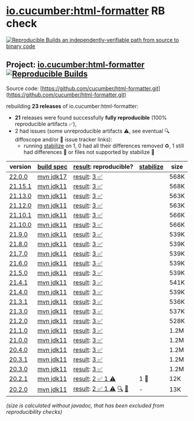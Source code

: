 [io.cucumber:html-formatter](https://central.sonatype.com/artifact/io.cucumber/html-formatter/versions) RB check
=======

[![Reproducible Builds](https://reproducible-builds.org/images/logos/rb.svg) an independently-verifiable path from source to binary code](https://reproducible-builds.org/)

## Project: [io.cucumber:html-formatter](https://central.sonatype.com/artifact/io.cucumber/html-formatter/versions) [![Reproducible Builds](https://img.shields.io/endpoint?url=https://raw.githubusercontent.com/jvm-repo-rebuild/reproducible-central/master/content/io/cucumber/html-formatter/badge.json)](https://github.com/jvm-repo-rebuild/reproducible-central/blob/master/content/io/cucumber/html-formatter/README.md)

Source code: [https://github.com/cucumber/html-formatter.git](https://github.com/cucumber/html-formatter.git)

rebuilding **23 releases** of io.cucumber:html-formatter:
- **21** releases were found successfully **fully reproducible** (100% reproducible artifacts :white_check_mark:),
- 2 had issues (some unreproducible artifacts :warning:, see eventual :mag: diffoscope and/or :memo: issue tracker links):
  - running [stabilize](doc/stabilize.md) on 1, 0 had all their differences removed :recycle:, 1 still had differences :rotating_light: or files not supported by stabilize :no_entry_sign:

| version | [build spec](/BUILDSPEC.md) | [result](https://reproducible-builds.org/docs/jvm/): reproducible? | [stabilize](https://github.com/google/oss-rebuild/blob/main/cmd/stabilize/README.md) | size |
| -- | --------- | ------ | ------ | -- |
| [22.0.0](https://central.sonatype.com/artifact/io.cucumber/html-formatter/22.0.0/pom) | [mvn jdk17](html-formatter-22.0.0.buildspec) | [result](html-formatter-22.0.0.buildinfo): [3 :white_check_mark: ](html-formatter-22.0.0.buildcompare) | | 568K |
| [21.15.1](https://central.sonatype.com/artifact/io.cucumber/html-formatter/21.15.1/pom) | [mvn jdk11](html-formatter-21.15.1.buildspec) | [result](html-formatter-21.15.1.buildinfo): [3 :white_check_mark: ](html-formatter-21.15.1.buildcompare) | | 568K |
| [21.13.0](https://central.sonatype.com/artifact/io.cucumber/html-formatter/21.13.0/pom) | [mvn jdk11](html-formatter-21.13.0.buildspec) | [result](html-formatter-21.13.0.buildinfo): [3 :white_check_mark: ](html-formatter-21.13.0.buildcompare) | | 563K |
| [21.12.0](https://central.sonatype.com/artifact/io.cucumber/html-formatter/21.12.0/pom) | [mvn jdk11](html-formatter-21.12.0.buildspec) | [result](html-formatter-21.12.0.buildinfo): [3 :white_check_mark: ](html-formatter-21.12.0.buildcompare) | | 563K |
| [21.10.1](https://central.sonatype.com/artifact/io.cucumber/html-formatter/21.10.1/pom) | [mvn jdk11](html-formatter-21.10.1.buildspec) | [result](html-formatter-21.10.1.buildinfo): [3 :white_check_mark: ](html-formatter-21.10.1.buildcompare) | | 566K |
| [21.10.0](https://central.sonatype.com/artifact/io.cucumber/html-formatter/21.10.0/pom) | [mvn jdk11](html-formatter-21.10.0.buildspec) | [result](html-formatter-21.10.0.buildinfo): [3 :white_check_mark: ](html-formatter-21.10.0.buildcompare) | | 566K |
| [21.9.0](https://central.sonatype.com/artifact/io.cucumber/html-formatter/21.9.0/pom) | [mvn jdk11](html-formatter-21.9.0.buildspec) | [result](html-formatter-21.9.0.buildinfo): [3 :white_check_mark: ](html-formatter-21.9.0.buildcompare) | | 539K |
| [21.8.0](https://central.sonatype.com/artifact/io.cucumber/html-formatter/21.8.0/pom) | [mvn jdk11](html-formatter-21.8.0.buildspec) | [result](html-formatter-21.8.0.buildinfo): [3 :white_check_mark: ](html-formatter-21.8.0.buildcompare) | | 539K |
| [21.7.0](https://central.sonatype.com/artifact/io.cucumber/html-formatter/21.7.0/pom) | [mvn jdk11](html-formatter-21.7.0.buildspec) | [result](html-formatter-21.7.0.buildinfo): [3 :white_check_mark: ](html-formatter-21.7.0.buildcompare) | | 539K |
| [21.6.0](https://central.sonatype.com/artifact/io.cucumber/html-formatter/21.6.0/pom) | [mvn jdk11](html-formatter-21.6.0.buildspec) | [result](html-formatter-21.6.0.buildinfo): [3 :white_check_mark: ](html-formatter-21.6.0.buildcompare) | | 539K |
| [21.5.0](https://central.sonatype.com/artifact/io.cucumber/html-formatter/21.5.0/pom) | [mvn jdk11](html-formatter-21.5.0.buildspec) | [result](html-formatter-21.5.0.buildinfo): [3 :white_check_mark: ](html-formatter-21.5.0.buildcompare) | | 539K |
| [21.4.1](https://central.sonatype.com/artifact/io.cucumber/html-formatter/21.4.1/pom) | [mvn jdk11](html-formatter-21.4.1.buildspec) | [result](html-formatter-21.4.1.buildinfo): [3 :white_check_mark: ](html-formatter-21.4.1.buildcompare) | | 541K |
| [21.4.0](https://central.sonatype.com/artifact/io.cucumber/html-formatter/21.4.0/pom) | [mvn jdk11](html-formatter-21.4.0.buildspec) | [result](html-formatter-21.4.0.buildinfo): [3 :white_check_mark: ](html-formatter-21.4.0.buildcompare) | | 539K |
| [21.3.1](https://central.sonatype.com/artifact/io.cucumber/html-formatter/21.3.1/pom) | [mvn jdk11](html-formatter-21.3.1.buildspec) | [result](html-formatter-21.3.1.buildinfo): [3 :white_check_mark: ](html-formatter-21.3.1.buildcompare) | | 536K |
| [21.3.0](https://central.sonatype.com/artifact/io.cucumber/html-formatter/21.3.0/pom) | [mvn jdk11](html-formatter-21.3.0.buildspec) | [result](html-formatter-21.3.0.buildinfo): [3 :white_check_mark: ](html-formatter-21.3.0.buildcompare) | | 537K |
| [21.2.0](https://central.sonatype.com/artifact/io.cucumber/html-formatter/21.2.0/pom) | [mvn jdk11](html-formatter-21.2.0.buildspec) | [result](html-formatter-21.2.0.buildinfo): [3 :white_check_mark: ](html-formatter-21.2.0.buildcompare) | | 528K |
| [21.1.0](https://central.sonatype.com/artifact/io.cucumber/html-formatter/21.1.0/pom) | [mvn jdk11](html-formatter-21.1.0.buildspec) | [result](html-formatter-21.1.0.buildinfo): [3 :white_check_mark: ](html-formatter-21.1.0.buildcompare) | | 1.2M |
| [21.0.0](https://central.sonatype.com/artifact/io.cucumber/html-formatter/21.0.0/pom) | [mvn jdk11](html-formatter-21.0.0.buildspec) | [result](html-formatter-21.0.0.buildinfo): [3 :white_check_mark: ](html-formatter-21.0.0.buildcompare) | | 1.2M |
| [20.4.0](https://central.sonatype.com/artifact/io.cucumber/html-formatter/20.4.0/pom) | [mvn jdk11](html-formatter-20.4.0.buildspec) | [result](html-formatter-20.4.0.buildinfo): [3 :white_check_mark: ](html-formatter-20.4.0.buildcompare) | | 1.2M |
| [20.3.1](https://central.sonatype.com/artifact/io.cucumber/html-formatter/20.3.1/pom) | [mvn jdk11](html-formatter-20.3.1.buildspec) | [result](html-formatter-20.3.1.buildinfo): [3 :white_check_mark: ](html-formatter-20.3.1.buildcompare) | | 1.2M |
| [20.3.0](https://central.sonatype.com/artifact/io.cucumber/html-formatter/20.3.0/pom) | [mvn jdk11](html-formatter-20.3.0.buildspec) | [result](html-formatter-20.3.0.buildinfo): [3 :white_check_mark: ](html-formatter-20.3.0.buildcompare) | | 1.2M |
| [20.2.1](https://central.sonatype.com/artifact/io.cucumber/html-formatter/20.2.1/pom) | [mvn jdk11](html-formatter-20.2.1.buildspec) | [result](html-formatter-20.2.1.buildinfo): [2 :white_check_mark:  1 :warning:](html-formatter-20.2.1.buildcompare) | 1 :no_entry_sign: | 12K |
| [20.2.0](https://central.sonatype.com/artifact/io.cucumber/html-formatter/20.2.0/pom) | [mvn jdk11](html-formatter-20.2.0.buildspec) | [result](html-formatter-20.2.0.buildinfo): [2 :white_check_mark:  1 :warning:](html-formatter-20.2.0.buildcompare) [:mag:](html-formatter-20.2.0.diffoscope) [:memo:](https://github.com/cucumber/html-formatter/issues/207) | - | 13K |

<i>(size is calculated without javadoc, that has been excluded from reproducibility checks)</i>
